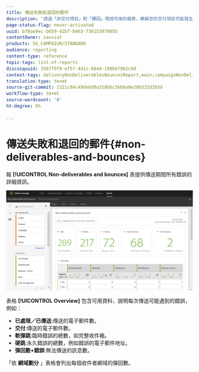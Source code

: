 ```yaml
---
title: 傳送失敗和退回的郵件
description: '透過「非交付項目」和「彈回」現成可用的報表，瞭解您的交付項目可能發生的錯誤。 '
page-status-flag: never-activated
uuid: b70ae9ec-b659-42bf-b663-73615307005b
contentOwner: sauviat
products: SG_CAMPAIGN/STANDARD
audience: reporting
content-type: reference
topic-tags: list-of-reports
discoiquuid: 3567f9f9-ef57-441c-8844-198bbf962c9d
context-tags: deliveryNonDeliverablesBouncesReport,main;campaignNonDeliverablesBouncesReport,main;programNonDeliverablesBouncesReport,main
translation-type: tm+mt
source-git-commit: 1321c84c49de6d9a318bbc5bb8a0e28b332d2b5d
workflow-type: tm+mt
source-wordcount: '0'
ht-degree: 0%

---
```



# 傳送失敗和退回的郵件{#non-deliverables-and-bounces}

報 **[!UICONTROL Non-deliverables and bounces]** 表提供傳送期間所有錯誤的詳細資訊。

![](assets/delivery_reports_7.png)

表格 **[!UICONTROL Overview]** 包含可用資料，說明每次傳送可能遇到的錯誤，例如：

* **已處理／已傳送**:傳送的電子郵件數。
* **交付**:傳送的電子郵件數。
* **軟彈跳**:臨時錯誤的總數，如完整收件箱。
* **硬跳**:永久錯誤的總數，例如錯誤的電子郵件地址。
* **彈回數+錯誤**:無法傳送的訊息數。

「依 **網域劃分** 」表格會列出每個收件者網域的彈回數。
